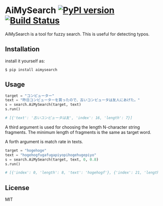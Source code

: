 # AiMySearch [![PyPI version](https://badge.fury.io/py/aimysearch.svg)](https://badge.fury.io/py/aimysearch) [![Build Status](https://travis-ci.org/egusahiroaki/aimysearch.svg?branch=master)](https://travis-ci.org/egusahiroaki/aimysearch)

AiMySearch is a tool for fuzzy search. This is useful for detecting typos.

## Installation

install it yourself as:

    $ pip install aimysearch

## Usage

```py
target = "コンピューター"
text = "昨日コンピューターを買ったので、古いコンピュータは友人にあげた。"
s = search.AiMySearch(target, text)
s.run()

# [{'text': '古いコンピュータは友', 'index': 16, 'length': 7}]
```

A third argument is used for choosing the length N-character string fragments. The minimum length of fragments is the same as target word.

A forth argument is match rate in texts.

```py
target = "hogehoge"
text = "hogehogfugafugapiyopihogehugepiyo"
s = search.AiMySearch(target, text, 0, 0.8)
s.run()

# [{'index': 0, 'length': 8, 'text': 'hogehogf'}, {'index': 21, 'length': 8, 'text': 'hogehuge'}]
```

## License

MIT

